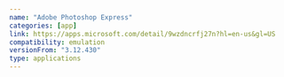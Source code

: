 ```yaml
---
name: "Adobe Photoshop Express"
categories: [app]
link: https://apps.microsoft.com/detail/9wzdncrfj27n?hl=en-us&gl=US
compatibility: emulation
versionFrom: "3.12.430"
type: applications
---
```


